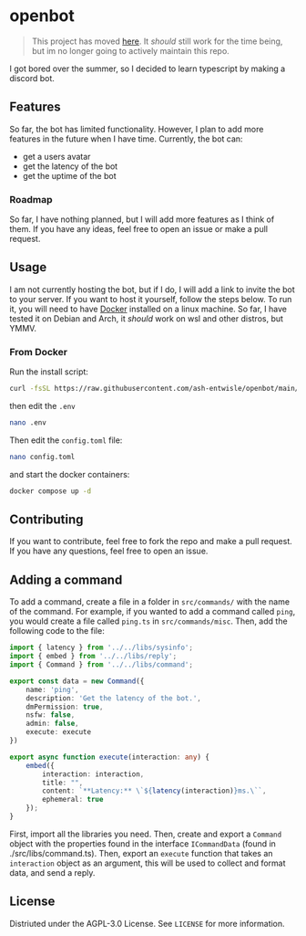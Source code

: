 
# openbot

> This project has moved [here](https://github.com/ash-entwisle/openbot-rs). It *should* still work for the time being, but im no longer going to actively maintain this repo.

I got bored over the summer, so I decided to learn typescript by making a discord bot. 

## Features

So far, the bot has limited functionality. However, 
I plan to add more features in the future when I have time. 
Currently, the bot can:

- get a users avatar
- get the latency of the bot
- get the uptime of the bot

### Roadmap

So far, I have nothing planned, but I will add more features as I think of them. 
If you have any ideas, feel free to open an issue or make a pull request.

## Usage

I am not currently hosting the bot, but if I do, I will add a link to invite the bot to your server. 
If you want to host it yourself, follow the steps below. 
To run it, you will need to have [Docker](https://www.docker.com/) installed on a linux machine. 
So far, I have tested it on Debian and Arch, it *should* work on wsl and other distros, but YMMV.  

### From Docker

Run the install script:

```sh
curl -fsSL https://raw.githubusercontent.com/ash-entwisle/openbot/main/install/install.sh | sh
```

then edit the `.env`

```sh
nano .env
```

Then edit the `config.toml` file:  

```sh
nano config.toml
```

and start the docker containers:

```sh
docker compose up -d
```


## Contributing

If you want to contribute, feel free to fork the repo and make a pull request. 
If you have any questions, feel free to open an issue.  

## Adding a command

To add a command, create a file in a folder in `src/commands/` with the name of the command.
For example, if you wanted to add a command called `ping`, you would create a file called `ping.ts` in `src/commands/misc`.
Then, add the following code to the file:

```ts
import { latency } from '../../libs/sysinfo';
import { embed } from '../../libs/reply';
import { Command } from '../../libs/command';

export const data = new Command({
    name: 'ping',
    description: 'Get the latency of the bot.',
    dmPermission: true,
    nsfw: false,
    admin: false,
    execute: execute
})

export async function execute(interaction: any) {
    embed({
        interaction: interaction,
        title: "",
        content: `**Latency:** \`${latency(interaction)}ms.\``,
        ephemeral: true
    });
}
```

First, import all the libraries you need.
Then, create and export a `Command` object with the properties found in the interface `ICommandData` (found in ./src/libs/command.ts).
Then, export an `execute` function that takes an `interaction` object as an argument, this will be used to collect and format data, and send a reply.  

## License

Distriuted under the AGPL-3.0 License. See `LICENSE` for more information.
